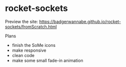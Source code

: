 # rocket-sockets

Preview the site: https://badgerwannabe.github.io/rocket-sockets/fromScratch.html

Plans 
- finish the SoMe icons
- make responsive
- clean code
- make some small fade-in animation

